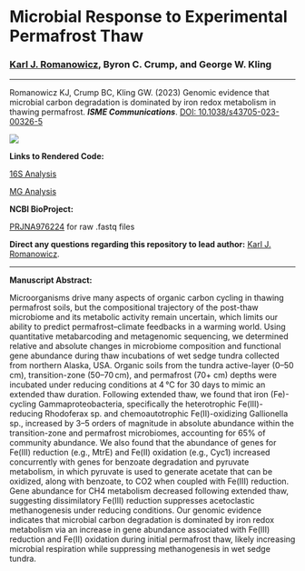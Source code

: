 # Microbial Response to Experimental Permafrost Thaw

### [Karl J. Romanowicz](https://kromanowicz.github.io/), Byron C. Crump, and George W. Kling

_____________________________________

Romanowicz KJ, Crump BC, Kling GW. (2023) Genomic evidence that microbial carbon degradation is dominated by iron redox metabolism in thawing permafrost. ***ISME Communications***. [DOI: 10.1038/s43705-023-00326-5](https://www.nature.com/articles/s43705-023-00326-5)

![ ](Images/IMSEComm23.png)

**Links to Rendered Code:** 

[16S Analysis]()

[MG Analysis]()

**NCBI BioProject:**

[PRJNA976224](https://www.ncbi.nlm.nih.gov/bioproject?term=PRJNA976224&cmd=DetailsSearch) for raw .fastq files

**Direct any questions regarding this repository to lead author:** [Karl J. Romanowicz](mailto:kjromano@umich.edu).
_____________________________________

**Manuscript Abstract:**

Microorganisms drive many aspects of organic carbon cycling in thawing permafrost soils, but the compositional trajectory of the post-thaw microbiome and its metabolic activity remain uncertain, which limits our ability to predict permafrost–climate feedbacks in a warming world. Using quantitative metabarcoding and metagenomic sequencing, we determined relative and absolute changes in microbiome composition and functional gene abundance during thaw incubations of wet sedge tundra collected from northern Alaska, USA. Organic soils from the tundra active-layer (0–50 cm), transition-zone (50–70 cm), and permafrost (70+ cm) depths were incubated under reducing conditions at 4 °C for 30 days to mimic an extended thaw duration. Following extended thaw, we found that iron (Fe)-cycling Gammaproteobacteria, specifically the heterotrophic Fe(III)-reducing Rhodoferax sp. and chemoautotrophic Fe(II)-oxidizing Gallionella sp., increased by 3–5 orders of magnitude in absolute abundance within the transition-zone and permafrost microbiomes, accounting for 65% of community abundance. We also found that the abundance of genes for Fe(III) reduction (e.g., MtrE) and Fe(II) oxidation (e.g., Cyc1) increased concurrently with genes for benzoate degradation and pyruvate metabolism, in which pyruvate is used to generate acetate that can be oxidized, along with benzoate, to CO2 when coupled with Fe(III) reduction. Gene abundance for CH4 metabolism decreased following extended thaw, suggesting dissimilatory Fe(III) reduction suppresses acetoclastic methanogenesis under reducing conditions. Our genomic evidence indicates that microbial carbon degradation is dominated by iron redox metabolism via an increase in gene abundance associated with Fe(III) reduction and Fe(II) oxidation during initial permafrost thaw, likely increasing microbial respiration while suppressing methanogenesis in wet sedge tundra.
